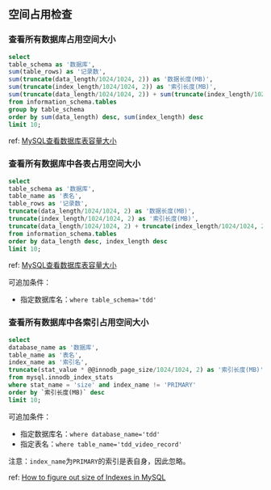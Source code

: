 ## 空间占用检查

### 查看所有数据库占用空间大小

```sql
select
table_schema as '数据库',
sum(table_rows) as '记录数',
sum(truncate(data_length/1024/1024, 2)) as '数据长度(MB)',
sum(truncate(index_length/1024/1024, 2)) as '索引长度(MB)',
sum(truncate(data_length/1024/1024, 2)) + sum(truncate(index_length/1024/1024, 2)) as '总长度(MB)'
from information_schema.tables
group by table_schema
order by sum(data_length) desc, sum(index_length) desc
limit 10;
```

ref: [MySQL查看数据库表容量大小](https://blog.csdn.net/ystyaoshengting/article/details/103726237)

### 查看所有数据库中各表占用空间大小

```sql
select
table_schema as '数据库',
table_name as '表名',
table_rows as '记录数',
truncate(data_length/1024/1024, 2) as '数据长度(MB)',
truncate(index_length/1024/1024, 2) as '索引长度(MB)',
truncate(data_length/1024/1024, 2) + truncate(index_length/1024/1024, 2) as '总长度(MB)'
from information_schema.tables
order by data_length desc, index_length desc
limit 10;
```

ref: [MySQL查看数据库表容量大小](https://blog.csdn.net/ystyaoshengting/article/details/103726237)

可追加条件：
- 指定数据库名：`where table_schema='tdd'`

### 查看所有数据库中各索引占用空间大小

```sql
select 
database_name as '数据库', 
table_name as '表名', 
index_name as '索引名',
truncate(stat_value * @@innodb_page_size/1024/1024, 2) as '索引长度(MB)'
from mysql.innodb_index_stats
where stat_name = 'size' and index_name != 'PRIMARY'
order by `索引长度(MB)` desc
limit 10;
```

可追加条件：
- 指定数据库名：`where database_name='tdd'`
- 指定表名：`where table_name='tdd_video_record'`

注意：`index_name`为`PRIMARY`的索引是表自身，因此忽略。

ref: [How to figure out size of Indexes in MySQL](https://stackoverflow.com/questions/781873/how-to-figure-out-size-of-indexes-in-mysql)
